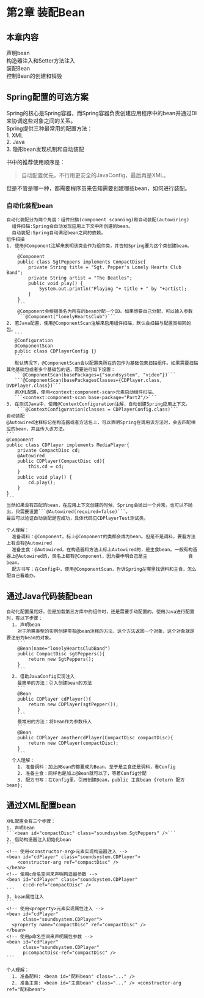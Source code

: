 # 第2章 装配Bean

## 本章内容
  声明bean  
  构造器注入和Setter方法注入  
  装配Bean  
  控制Bean的创建和销毁  

## Spring配置的可选方案
  Spring的核心是Spring容器，而Spring容器负责创建应用程序中的bean并通过DI来协调这些对象之间的关系。  
    Spring提供三种最常用的配置方法：  
      1. XML  
      2. Java  
      3. 隐形bean发现机制和自动装配  

  书中的推荐使用顺序是：  
  >自动配置优先，不行用更安全的JavaConfig，最后再是XML。

  但是不管是哪一种，都需要程序员来告知需要创建哪些bean，如何进行装配。  

  ### 自动化装配bean
    自动化装配分为两个角度：组件扫描(component scanning)和自动装配(autowiring)  
      组件扫描:Spring会自动发现应用上下文中所创建的bean。  
      自动装配:Spring自动满足bean之间的依赖。  
    组件扫描
    1. 使用@Component注解来表明该类会作为组件类，并告知Spring要为这个类创建bean。  
        ```
        @Component
        public class SgtPeppers implements CompactDisc{
            private String title = "Sgt. Pepper's Lonely Hearts Club Band";
            private String artist = "The Beatles";
            public void play() {
                System.out.println("Playing "+ title + " by "+artist);
            }
        }
        ```
        @Component会根据类名为所有的bean分配一个ID。如果想要自己分配，可以输入参数  
        ```@Component("lonelyHeartsClub")```
    2. 若Java配置，使用@ComponentScan注解来启用组件扫描，默认会扫描与配置类相同的包。  
       ```
       @Configuration
       @ComponentScan
       public class CDPlayerConfig {}
       ```  
       默认情况下，@ComponentScan会以配置类所在的包作为基础包来扫描组件。如果需要扫描其他基础包或者多个基础包的话，需要进行如下设置：  
       ```@ComponentScan(basePackages={"soundsystem", "video"})```
       ```@ComponentScan(basePackagesClasses={CDPlayer.class, DVDPlayer.class})```
       若XML配置，使用<context:component-scan>元素启动组件扫描。    
       ```<context:component-scan base-package="Part2"/>```
    3. 在测试Java中，使用@ContextConfiguration注解，自动创建Spring应用上下文。    
        ```@ContextConfiguration(classes = CDPlayerConfig.class)```  
    自动装配  
    @Autowired注释标记在构造器或者方法名上，可以表明Spring在调用该方法时，会去匹配相应的bean，并且传入该方法。  
    ```
    @Component
    public class CDPlayer implements MediaPlayer{
        private CompactDisc cd;
        @Autowired
        public CDPlayer(CompactDisc cd){
            this.cd = cd;
        }
        public void play() {
            cd.play();
        }
    }
    ```
    当然如果没有匹配的bean，在应用上下文创建的时候，Spring会抛出一个异常。也可以不抛出，只需要设置```@Autowired(required=false)```。  
    最后可以验证自动装配是否成功，具体代码见CDPlayerTest测试类。 
    
    个人理解：
      准备调料：@Component，标上@Component的类都会成为bean。但是不是调料，要看方法上有没有@Autowired
      准备主食：@Autowired，在构造器和方法上标上Autowired的，是主食bean。一般有构造器上@Autowired的，类名上都有@Component，因为要申明自己是主               食bean。
      配方书写：在Config中，使用@ComponentScan，告诉Spring在哪里找调料和主食，怎么配自己看着办。

  ## 通过Java代码装配bean  
    自动化配置虽然好，但是加载第三方库中的组件时，还是需要手动配置的。使用Java进行配置时，有以下步骤：  
      1. 声明bean  
        对于所需类型的实例创建带有@bean注释的方法，这个方法返回一个对象，这个对象就是要注册为bean的对象。  
        ```
        @Bean(name="lonelyHeartsClubBand")
        public CompactDisc sgtPeppers(){
            return new SgtPeppers();
        }
        ```
      2. 借助JavaConfig实现注入  
        最简单的方法：引入创建bean的方法  
        ```
        @Bean
        public CDPlayer cdPlayer(){
            return new CDPlayer(sgtPepper());
        }
        ```
        最常用的方法：将bean作为参数传入  
        ```
        @Bean
        public CDPlayer anothercdPlayer(CompactDisc compactDisc){
            return new CDPlayer(compactDisc);
        }
        ```
      个人理解：
        1. 准备调料：加上@Bean的都要成为Bean，至于是主食还是调料，看Config
        2. 准备主食：同样也是加上@Bean就可以了，等着Config分配
        3. 配方书写：在Config里，引用创建Bean，public 主食bean {return 配方bean};

  ## 通过XML配置bean
    XML配置会有三个步骤：
    1. 声明bean
    ```<bean id="compactDisc" class="soundsystem.SgtPeppers" />```  
    2. 借助构造器注入初始化bean
    ```
    <!-- 使用<constructor-arg>元素实现构造器注入 -->
    <bean id="cdPlayer" class="soundsystem.CDPlayer">
        <constructor-arg ref="compactDisc" />
    </bean>
    <!-- 使用c命名空间来声明构造器参数 -->
    <bean id="cdPlayer" class="soundsystem.CDPlayer"
          c:cd-ref="compactDisc" />
    ```
    3. bean属性注入
    ```
    <!-- 使用<property>元素实现属性注入 -->
    <bean id="cdPlayer"
          class="soundsystem.CDPlayer">
      <property name="compactDisc" ref="compactDisc" />
    </bean>
    <!-- 使用p命名空间来声明属性参数 -->
    <bean id="cdPlayer"
          class="soundsystem.CDPlayer"
          p:compactDisc-ref="compactDisc" />
    ```
    
    个人理解：
      1. 准备配料: <bean id="配料bean" class="..." />
      2. 准备主食: <bean id="主食bean" class="..." /> <constructor-arg ref="配料bean">
  
    

